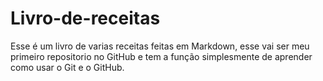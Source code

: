 # Livro-de-receitas
 Esse é um livro de varias receitas feitas em Markdown, esse vai ser meu primeiro repositorio no GitHub e tem a função simplesmente de aprender como usar o Git e o GitHub. 
